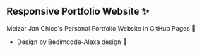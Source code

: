 ## Responsive Portfolio Website ✨

Melzar Jan Chico's Personal Portfolio Website in GitHub Pages 🤯

- Design by Bedimcode-Alexa design 🙌
